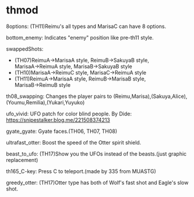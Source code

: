 # thmod

8options: (TH11)Reimu's all types and MarisaC can have 8 options.

bottom_enemy: Indicates "enemy" position like pre-th11 style.

swappedShots:
* (TH07)ReimuA→MarisaA style, ReimuB→SakuyaB style, MarisaA→ReimuA style, MarisaB→SakuyaB style
* (TH10)MarisaA→ReimuC style, MarisaC→ReimuA style
* (TH11)ReimuA→MarisaA style, ReimuB→MarisaB style, MarisaB→ReimuB style

th08_swapping: Changes the player pairs to (Reimu,Marisa),(Sakuya,Alice),(Youmu,Remilia),(Yukari,Yuyuko)

ufo_vivid: UFO patch for color blind people. By Dide: https://snipestalker.blog.me/221508374213

gyate_gyate: Gyate faces.(TH06, TH07, TH08)

ultrafast_otter: Boost the speed of the Otter spirit shield.

beast_to_ufo: (TH17)Show you the UFOs instead of the beasts.(just graphic replacement)

th165_C-key: Press C to teleport.(made by 335 from MUASTG)

greedy_otter: (TH17)Otter type has both of Wolf's fast shot and Eagle's slow shot.